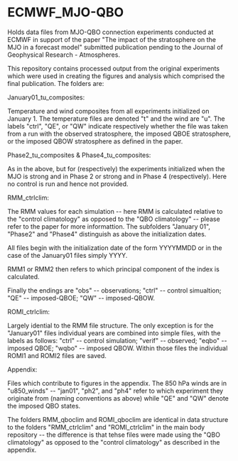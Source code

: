 # ECMWF_MJO-QBO
Holds data files from MJO-QBO connection experiments conducted at ECMWF in support of the paper 
"The impact of the stratosphere on the MJO in a forecast model" submitted publication pending to 
the Journal of Geophysical Research - Atmospheres.

This repository contains processed output from the original experiments which were used in creating the figures and analysis
which comprised the final publication. The folders are:

January01_tu_composites:

Temperature and wind composites from all experiments initialized on January 1. The temperature files are 
denoted "t" and the wind are "u". The labels "ctrl", "QE", or "QW" indicate respectively whether the file was taken from a run
with the observed stratosphere, the imposed QBOE stratosphere, or the imposed QBOW stratosphere as defined in the paper.

Phase2_tu_composites & Phase4_tu_composites:

As in the above, but for (respectively) the experiments initialized when the MJO is strong and in Phase 2 or strong and in 
Phase 4 (respectively). Here no control is run and hence not provided.

RMM_ctrlclim:

The RMM values for each simulation -- here RMM is calculated relative to the "control climatology" as opposed to the
"QBO climatology" -- please refer to the paper for more informattion. The subfolders "January 01", "Phase2" and "Phase4" 
distinguish as above the initialization dates.

All files begin with the initialization date of the form YYYYMMDD or in the case of the January01 files simply YYYY.

RMM1 or RMM2 then refers to which principal component of the index is calculated.

Finally the endings are "obs" -- observations; "ctrl" -- control simualtion; "QE" -- imposed-QBOE; "QW" -- imposed-QBOW.

ROMI_ctrlclim:

Largely idential to the RMM file structure. The only exception is for the "January01" files individual years are combined into
simple files, with the labels as follows: "ctrl" -- control simulation; "verif" -- observed; "eqbo" -- imposed QBOE; "wqbo" -- 
imposed QBOW. Within those files the individual ROMI1 and ROMI2 files are saved.

Appendix:

Files which contribute to figures in the appendix. The 850 hPa winds are in "u850_winds" -- "jan01", "ph2", and "ph4" 
refer to which experiment they originate from (naming conventions as above) while "QE" and "QW" denote the imposed QBO states.

The folders RMM_qboclim and ROMI_qboclim are identical in data structure to the folders "RMM_ctrlclim" and "ROMI_ctrlclim" 
in the main body repository -- the difference is that tehse files were made using the "QBO climatology" as opposed to the 
"control climatology" as described in the appendix.
